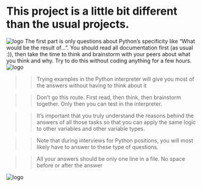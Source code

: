 # This project is a little bit different than the usual projects.
![logo](https://media.giphy.com/media/wAjfQ9MLUfFjq/giphy.gif)
 The first part is only questions about Python’s specificity like “What would be the result of…”. You should read all documentation first (as usual :)), then take the time to think and brainstorm with your peers about what you think and why. Try to do this without coding anything for a few hours.
![logo](https://s3.amazonaws.com/intranet-projects-files/holbertonschool-higher-level_programming+/252/r_208403_QPSN8.jpg)



>>Trying examples in the Python interpreter will give you most of the answers without having to think about it

>> Don’t go this route. First read, then think, then brainstorm together. Only then you can test in the interpreter.

>>It’s important that you truly understand the reasons behind the answers of all those tasks so that you can apply the same logic to other variables and other variable types.

>>Note that during interviews for Python positions, you will most likely have to answer to these type of questions.

>>All your answers should be only one line in a file. No space before or after the answer


![logo](https://s3.amazonaws.com/alx-intranet.hbtn.io/uploads/medias/2020/9/70f9ea0e969dfcc407a7427aba4786d87a920494.gif?X-Amz-Algorithm=AWS4-HMAC-SHA256&X-Amz-Credential=AKIARDDGGGOUSBVO6H7D%2F20230705%2Fus-east-1%2Fs3%2Faws4_request&X-Amz-Date=20230705T235416Z&X-Amz-Expires=86400&X-Amz-SignedHeaders=host&X-Amz-Signature=3d542a4149e09141b7aa80c243f66ac5c3d7f014a2c4c69b20182b4c26b05d63)